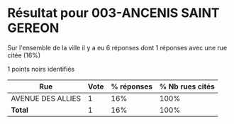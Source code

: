 # Résultat pour 003-ANCENIS SAINT GEREON

Sur l'ensemble de la ville il y a eu 6 réponses dont 1 réponses avec une rue citée (16%)

1 points noirs identifiés

| Rue | Vote | % réponses | % Nb rues cités|
|-----|------|------------|----------------|
| AVENUE DES ALLIES | 1 | 16% | 100%|
| **Total** | 1 | 16% | 100%|
